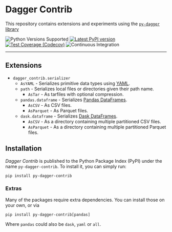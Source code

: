 # Dagger Contrib

This repository contains extensions and experiments using the [`py-dagger` library](https://github.com/larribas/dagger)


![Python Versions Supported](https://img.shields.io/badge/python-3.8+-blue.svg)
[![Latest PyPI version](https://badge.fury.io/py/py-dagger-contrib.svg)](https://badge.fury.io/py/py-dagger-contrib)
[![Test Coverage (Codecov)](https://codecov.io/gh/larribas/dagger-contrib/branch/main/graph/badge.svg?token=fKU68xYUm8)](https://codecov.io/gh/larribas/dagger-contrib)
![Continuous Integration](https://github.com/larribas/dagger-contrib/actions/workflows/continuous-integration.yaml/badge.svg)


---

## Extensions

- `dagger_contrib.serializer`
    * `AsYAML` - Serializes primitive data types using [YAML](https://yaml.org/spec/).
    * `path` - Serializes local files or directories given their path name.
        - `AsTar` - As tarfiles with optional compression.
    * `pandas.dataframe` - Serializes [Pandas DataFrames](https://pandas.pydata.org/docs/reference/api/pandas.DataFrame.html).
        - `AsCSV` - As CSV files.
        - `AsParquet` - As Parquet files.
    * `dask.dataframe` - Serializes [Dask DataFrames](https://docs.dask.org/en/latest/dataframe.html).
        - `AsCSV` - As a directory containing multiple partitioned CSV files.
        - `AsParquet` - As a directory containing multiple partitioned Parquet files.


## Installation

_Dagger Contrib_ is published to the Python Package Index (PyPI) under the name `py-dagger-contrib`. To install it, you can simply run:

```
pip install py-dagger-contrib
```

### Extras

Many of the packages require extra dependencies. You can install those on your own, or via

```
pip install py-dagger-contrib[pandas]
```

Where `pandas` could also be `dask`, `yaml` or `all`.
